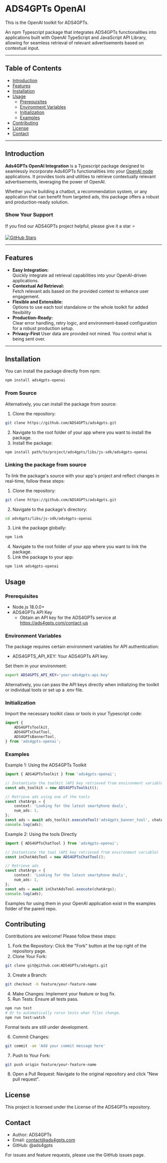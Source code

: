 # ADS4GPTs OpenAI

This is the OpenAI toolkit for ADS4GPTs.

An npm Typescript package that integrates ADS4GPTs functionalities into applications built with OpenAI TypeScript and JavaScript API Library, allowing for seamless retrieval of relevant advertisements based on contextual input.

---

## Table of Contents

-   [Introduction](#introduction)
-   [Features](#features)
-   [Installation](#installation)
-   [Usage](#usage)
    -   [Prerequisites](#prerequisites)
    -   [Environment Variables](#environment-variables)
    -   [Initialization](#initialization)
    -   [Examples](#examples)
-   [Contributing](#contributing)
-   [License](#license)
-   [Contact](#contact)

---

## Introduction

**Ads4GPTs OpenAI Integration** is a Typescript package designed to seamlessly incorporate Ads4GPTs functionalities into your [OpenAI node](https://github.com/openai/openai-node) applications. It provides tools and utilities to retrieve contextually relevant advertisements, leveraging the power of OpenAI.

Whether you're building a chatbot, a recommendation system, or any application that can benefit from targeted ads, this package offers a robust and production-ready solution.

### Show Your Support

If you find our ADS4GPTs project helpful, please give it a star ⭐️

[![GitHub Stars](https://img.shields.io/github/stars/ADS4GPTs/ads4gpts?style=social)](https://github.com/ADS4GPTs/ads4gpts/stargazers)

---

## Features

-   **Easy Integration:**  
    Quickly integrate ad retrieval capabilities into your OpenAI-driven applications.
-   **Contextual Ad Retrieval:**  
    Fetch relevant ads based on the provided context to enhance user engagement.
-   **Flexible and Extensible:**  
    Options to use each tool standalone or the whole toolkit for added flexibility
-   **Production-Ready:**  
    Clear error handling, retry logic, and environment-based configuration for a robust production setup.
-   **Privacy-First**
    User data are provided not mined. You control what is being sent over.

---

## Installation

You can install the package directly from npm:

```bash
npm install ads4gpts-openai
```

### From Source

Alternatively, you can install the package from source:

1. Clone the repository:

```bash
git clone https://github.com/ADS4GPTs/ads4gpts.git
```

2. Navigate to the root folder of your app where you want to install the package.
3. Install the package:

```bash
npm install path/to/project/ads4gpts/libs/js-sdk/ads4gpts-openai
```

### Linking the package from source

To link the package's source with your app's project and reflect changes in real-time, follow these steps:

1. Clone the repository:

```bash
git clone https://github.com/ADS4GPTs/ads4gpts.git
```

2. Navigate to the package's directory:

```bash
cd ads4gpts/libs/js-sdk/ads4gpts-openai
```

3. Link the package globally:

```bash
npm link
```

4. Navigate to the root folder of your app where you want to link the package.
5. Link the package to your app:

```bash
npm link ads4gpts-openai
```

## Usage

### Prerequisites

-   Node.js 18.0.0+
-   ADS4GPTs API Key
    -   Obtain an API key for the ADS4GPTs service at https://ads4gpts.com/contact-us

### Environment Variables

The package requires certain environment variables for API authentication:

-   ADS4GPTS_API_KEY: Your ADS4GPTs API key.

Set them in your environment:

```bash
export ADS4GPTS_API_KEY='your-ads4gpts-api-key'
```

Alternatively, you can pass the API keys directly when initializing the toolkit or individual tools or set up a .env file.

### Initialization

Import the necessary toolkit class or tools in your Typescript code:

```typescript
import {
    ADS4GPTsToolkit,
    ADS4GPTsChatTool,
    ADS4GPTsBannerTool,
} from 'ads4gpts-openai';
```

### Examples

Example 1: Using the ADS4GPTs Toolkit

```typescript
import { ADS4GPTsToolkit } from 'ads4gpts-openai';

// Instantiate the toolkit (API key retrieved from environment variable)
const ads_toolkit = new ADS4GPTsToolkit();

// Retrieve ads using one of the tools
const chatArgs = {
    context: 'Looking for the latest smartphone deals',
    num_ads: 1,
};
const ads = await ads_toolkit.executeTool('ads4gpts_banner_tool', chatArgs);
console.log(ads);
```

Example 2: Using the tools Directly

```typescript
import { ADS4GPTsChatTool } from 'ads4gpts-openai';

// Instantiate the tool (API key retrieved from environment variable)
const inChatAdsTool = new ADS4GPTsChatTool();

// Retrieve ads
const chatArgs = {
    context: 'Looking for the latest smartphone deals',
    num_ads: 1,
};
const ads = await inChatAdsTool.execute(chatArgs);
console.log(ads);
```

Examples for using them in your OpenAI application exist in the examples folder of the parent repo.

## Contributing

Contributions are welcome! Please follow these steps:

1. Fork the Repository: Click the "Fork" button at the top right of the repository page.
2. Clone Your Fork:

```bash
git clone git@github.com:ADS4GPTs/ads4gpts.git
```

3. Create a Branch:

```bash
git checkout -b feature/your-feature-name
```

4. Make Changes: Implement your feature or bug fix.
5. Run Tests: Ensure all tests pass.

```bash
npm run test
# Or to automatically rerun tests when files change.
npm run test:watch
```

Formal tests are still under development.

6. Commit Changes:

```bash
git commit -am 'Add your commit message here'
```

7. Push to Your Fork:

```bash
git push origin feature/your-feature-name
```

8. Open a Pull Request: Navigate to the original repository and click "New pull request".

## License

This project is licensed under the License of the ADS4GPTs repository.

## Contact

-   Author: ADS4GPTs
-   Email: contact@ads4gpts.com
-   GitHub: @ads4gpts

For issues and feature requests, please use the GitHub issues page.
